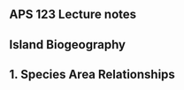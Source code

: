 APS 123 Lecture notes
---------------------

## Island Biogeography
## 1. Species Area Relationships